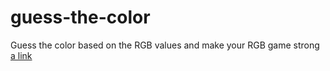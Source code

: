# guess-the-color
Guess the color based on the RGB values and make your RGB game strong
[a link](https://yogi-99.github.io/the-rgb-game/colorGame.html)
